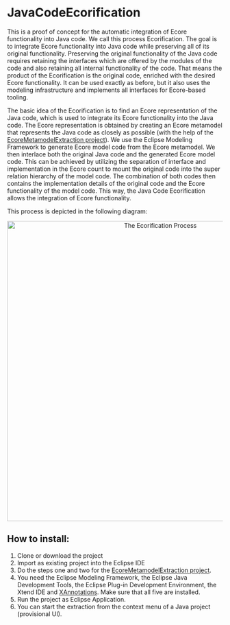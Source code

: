 # JavaCodeEcorification
This is a proof of concept for the automatic integration of Ecore functionality into Java code. We call this process Ecorification. The goal is to integrate Ecore functionality into Java code while preserving all of its original functionality. Preserving the original functionality of the Java code requires retaining the interfaces which are offered by the modules of the code and also retaining all internal functionality of the code. That means the product of the Ecorification is the original code, enriched with the desired Ecore functionality. It can be used exactly as before, but it also uses the modeling infrastructure and implements all interfaces for Ecore-based tooling.

The basic idea of the Ecorification is to find an Ecore representation of the Java code, which is used to integrate its Ecore functionality into the Java code. The Ecore representation is obtained by creating an Ecore metamodel that represents the Java code as closely as possible (with the help of the [EcoreMetamodelExtraction project](https://github.com/tsaglam/EcoreMetamodelExtraction)). We use the Eclipse Modeling Framework to generate Ecore model code from the Ecore metamodel. We then interlace both the original Java code and the generated Ecore model code. This can be achieved by utilizing the separation of interface and implementation in the Ecore count to mount the original code into the super relation hierarchy of the model code. The combination of both codes then contains the implementation details of the original code and the Ecore functionality of the model code. This way, the Java Code Ecorification allows the integration of Ecore functionality.

This process is depicted in the following diagram:
<p align="center"> 
<img alt="The Ecorification Process" src="https://www.lucidchart.com/publicSegments/view/19c5bae0-9aed-4e40-b805-dba516a92472/image.png" width="700">
</p>

## How to install:
1. Clone or download the project
2. Import as existing project into the Eclipse IDE
3. Do the steps one and two for the [EcoreMetamodelExtraction project](https://github.com/tsaglam/EcoreMetamodelExtraction).
4. You need the Eclipse Modeling Framework, the Eclipse Java Development Tools, the Eclipse Plug-in Development Environment, the Xtend IDE and [XAnnotations](https://github.com/kit-sdq/XAnnotations). Make sure that all five are installed.
5. Run the project as Eclipse Application.
6. You can start the extraction from the context menu of a Java project (provisional UI).
